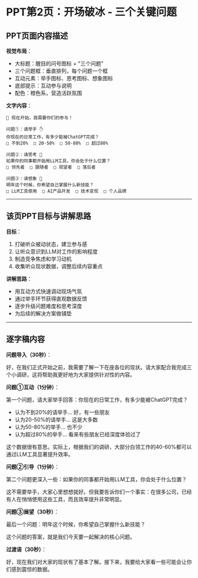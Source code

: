 # PPT第2页：开场破冰 - 三个关键问题

## PPT页面内容描述

**视觉布局**：
- 大标题：醒目的问号图标 + "三个问题"
- 三个问题框：垂直排列，每个问题一个框
- 互动元素：举手图标、思考图标、想象图标
- 底部提示：互动参与说明
- 配色：橙色系，营造活跃氛围

**文字内容**：
```
🤔 现在开始，我需要你们的参与！

问题①：请举手 ✋
你现在的日常工作，有多少能被ChatGPT完成？
□ 不到20%  □ 20-50%  □ 50-80%  □ 超过80%

问题②：请思考 💭
如果你的同事都开始用LLM工具，你会处于什么位置？
□ 领先者  □ 跟随者  □ 观望者  □ 落后者

问题③：请想象 🎯
明年这个时候，你希望自己掌握什么新技能？
□ LLM工具使用  □ AI产品开发  □ 技术变现  □ 个人品牌
```

---

## 该页PPT目标与讲解思路

**目标**：
1. 打破听众被动状态，建立参与感
2. 让听众意识到LLM对工作的影响程度
3. 制造竞争焦虑和学习动机
4. 收集听众现状数据，调整后续内容重点

**讲解思路**：
- 用互动方式快速调动现场气氛
- 通过举手环节获得直观数据反馈
- 逐步升级问题难度和思考深度
- 为后续的解决方案做铺垫

---

## 逐字稿内容

**问题导入（30秒）**：

好，在我们正式开始之前，我需要了解一下在座各位的现状。请大家配合我完成三个小调研，这将帮助我更好地为大家提供针对性的内容。

**问题①互动（1分钟）**：

第一个问题，请大家举手回答：你现在的日常工作，有多少能被ChatGPT完成？

- 认为不到20%的请举手... 好，有一些朋友
- 认为20-50%的请举手... 这是大多数
- 认为50-80%的举手... 也不少
- 认为超过80%的举手... 看来有些朋友已经深度体验过了

这个数据很有意思。实际上，根据我们的调研，大部分白领工作的40-60%都可以通过LLM工具显著提升效率。

**问题②引导（1分钟）**：

第二个问题更深入一些：如果你的同事都开始用LLM工具，你会处于什么位置？

这不需要举手，大家心里想想就好。但我要告诉你们一个事实：在很多公司，已经有人在悄悄使用这些工具，而且效率提升非常明显。

**问题③展望（30秒）**：

最后一个问题：明年这个时候，你希望自己掌握什么新技能？

这个问题的答案，就是我们今天要一起解决的核心问题。

**过渡语（30秒）**：

好，现在我们对大家的现状有了基本了解。接下来，我要给大家看一些可能会让你们感到震惊的数据。 